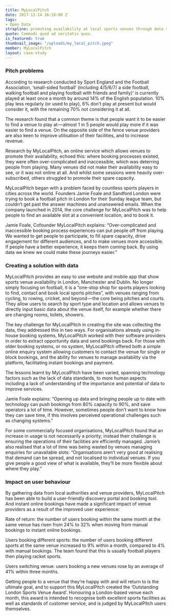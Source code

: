 ```yaml
---
title: MyLocalPitch
date: 2017-12-14 16:18:00 Z
tags:
- Open Data
strapline: promoting availability at local sports venues through data sharing.
quote: Commodi quod ad veritatis quos.
is_featured: true
thumbnail_image: "/uploads/my_local_pitch.jpeg"
member: MyLocalPitch
layout: case-study
---
```


### Pitch problems
According to research conducted by Sport England and the Football Association, ‘small-sided football’ (including 4/5/6/7/ a side football, walking football and playing football with friends and family)’ is currently played at least once a month by around 14% of the English population. 10% play less regularly (or used to play), 6% don’t play at present but would consider it, with the remaining 70% not considering it at all.


The research found that a common theme is that people want it to be easier to find a venue to play at — almost 1 in 5 people would play more if it was easier to find a venue. On the opposite side of the fence venue providers are also keen to improve utilisation of their facilities, and to increase revenue.

Research by MyLocalPitch, an online service which allows venues to promote their availability, echoed this: where booking processes existed, they were often over-complicated and inaccessible, which was deterring people from playing. Many venues did not make their availability easy to see, or it was not online at all. And whilst some sessions were heavily over-subscribed, others struggled to promote their spare capacity.

MyLocalPitch began with a problem faced by countless sports players in cities across the world. Founders Jamie Foale and Sandford London were trying to book a football pitch in London for their Sunday league team, but couldn’t get past the answer machines and unanswered emails. When the company launched in 2014, the core challenge for MyLocalPitch was to help people to find an available slot at a convenient location, and to book it.

Jamie Foale, Cofounder MyLocalPitch explains: “Over-complicated and inaccessible booking process experiences can put people off from playing. We wanted to get people to participate, to fill spare capacity, drive engagement for different audiences, and to make venues more accessible. If people have a better experience, it keeps them coming back. By using data we knew we could make these journeys easier.”

### Creating a solution with data

MyLocalPitch provides an easy to use website and mobile app that show sports venue availability in London, Manchester and Dublin. No longer simply focusing on football, it is a “one-stop shop for sports players looking to find, contact and book local sports pitches”, with venues ranging from cycling, to rowing, cricket, and beyond — the core being pitches and courts. They allow users to search by sport type and location and allows venues to directly input basic data about the venue itself, for example whether there are changing rooms, toilets, showers.

The key challenge for MyLocalPitch in creating the site was collecting the data, they addressed this in two ways. For organisations already using in-house booking systems, MyLocalPitch worked with their software providers in order to extract opportunity data and send bookings back. For those with older booking systems, or no system, MyLocalPitch offered both a simple online enquiry system allowing customers to contact the venue for single or block bookings, and the ability for venues to manage availability via the platform, facilitating instant bookings and payment.

The lessons learnt by MyLocalPitch have been varied, spanning technology factors such as the lack of data standards, to more human aspects including a lack of understanding of the importance and potential of data to improve services.

Jamie Foale explains: “Opening up data and bringing people up to date with technology can push bookings from 80% capacity to 90%, and save operators a lot of time. However, sometimes people don’t want to know how they can save time, if this involves perceived operational challenges such as changing systems.”

For some commercially focused organisations, MyLocalPitch found that an increase in usage is not necessarily a priority; instead their challenge is ensuring the operations of their facilities are efficiently managed. Jamie’s also realised that a lot of time was being wasted by venues managing enquiries for unavailable slots: “Organisations aren’t very good at realising that demand can be spread, and not localised to individual venues. If you give people a good view of what is available, they’ll be more flexible about where they play.”

### Impact on user behaviour

By gathering data from local authorities and venue providers, MyLocalPitch has been able to build a user-friendly discovery portal and booking tool. And instant online bookings have made a significant impact of venue providers as a result of the improved user experience:

Rate of return: the number of users booking within the same month at the same venue has risen from 24% to 32% when moving from manual bookings to instant online bookings.

Users booking different sports: the number of users booking different sports at the same venue increased to 9% within a month, compared to 4% with manual bookings. The team found that this is usually football players then playing racket sports.

Users switching venue: users booking a new venues rose by an average of 41% within three months.

Getting people to a venue that they’re happy with and will return to is the ultimate goal, and to support this MyLocalPitch created the ‘Outstanding London Sports Venue Award’. Honouring a London-based venue each month, this award is intended to recognise both excellent sports facilities as well as standards of customer service, and is judged by MyLocalPitch users themselves.

